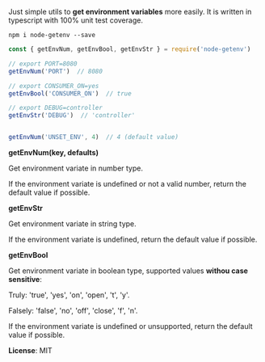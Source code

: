 Just simple utils to **get environment variables** more easily. It is written in typescript with 100% unit test coverage.

```
npm i node-getenv --save
```

```javascript
const { getEnvNum, getEnvBool, getEnvStr } = require('node-getenv')

// export PORT=8080
getEnvNum('PORT')  // 8080

// export CONSUMER_ON=yes
getEnvBool('CONSUMER_ON')  // true

// export DEBUG=controller
getEnvStr('DEBUG')  // 'controller'


getEnvNum('UNSET_ENV', 4)  // 4 (default value)
```

**getEnvNum(key, defaults)**

Get environment variate in number type.

If the environment variate is undefined or not a valid number, return the default value if possible.

**getEnvStr**

Get environment variate in string type.

If the environment variate is undefined, return the default value if possible.

**getEnvBool**

Get environment variate in boolean type, supported values **withou case sensitive**:

  Truly: 'true', 'yes', 'on', 'open', 't', 'y'.

  Falsely: 'false', 'no', 'off', 'close', 'f', 'n'.

If the environment variate is undefined or unsupported, return the default value if possible.


**License**: MIT